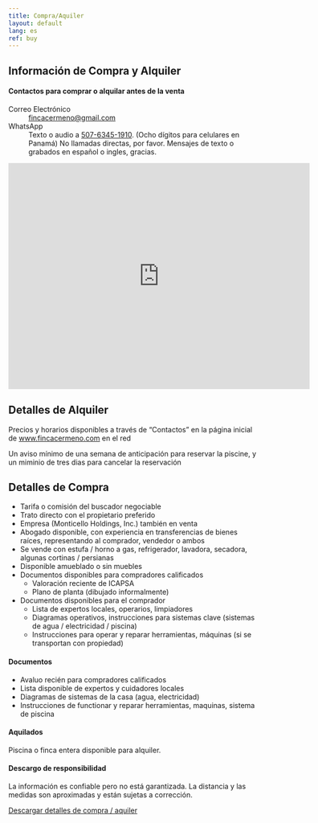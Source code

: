 ```yaml
---
title: Compra/Aquiler
layout: default
lang: es
ref: buy
---
```




## Información de Compra y Alquiler  
#### Contactos para comprar o alquilar antes de la venta   


<dl>

<dt>Correo Electrónico</dt>
<dd><a href="mailto:fincacermeno@gmail.com">fincacermeno@gmail.com</a></dd>

<dt>WhatsApp</dt>
<dd>Texto o audio a <a href="https://api.whatsapp.com/send?phone=+50763451910">507-6345-1910</a>. (Ocho dígitos para celulares en Panamá)
No llamadas directas, por favor. Mensajes de texto o grabados en español o ingles, gracias. </dd>

</dl>

<iframe src="https://www.google.com/maps/embed?pb=!1m14!1m8!1m3!1d1219.4921548574143!2d-79.8495633!3d8.7434212!3m2!1i1024!2i768!4f13.1!3m3!1m2!1s0x0%3A0x0!2zOMKwNDQnMzMuNyJOIDc5wrA1MCc1OC40Ilc!5e1!3m2!1sen!2sus!4v1591891626735!5m2!1sen!2sus" width="600" height="450" frameborder="0" style="border:0;" allowfullscreen="" aria-hidden="false" tabindex="0"></iframe>

## Detalles de Alquiler  

Precios y horarios disponibles a través de “Contactos”  en la página inicial de www.fincacermeno.com en el red

Un aviso mínimo de una semana de anticipación para reservar la piscine, y un miminio de tres dias para cancelar la reservación  



## Detalles de Compra

<ul>
<li><span>Tarifa o comisión del buscador negociable</span></li>
<li><span>Trato directo con el propietario preferido </span></li>
<li><span>Empresa (Monticello Holdings, Inc.) también en venta  </span></li>
<li><span>Abogado disponible, con experiencia en transferencias de bienes raíces, representando al comprador, vendedor o ambos</span></li>
<li><span>Se vende con estufa / horno a gas, refrigerador, lavadora, secadora, algunas cortinas / persianas </span></li>
<li><span>Disponible amueblado o sin muebles </span></li>
<li>
  <span>Documentos disponibles para compradores calificados </span>
  <ul>
    <li><span>Valoración reciente de ICAPSA </span></li>
    <li><span>Plano de planta (dibujado informalmente) </span></li>

  </ul>
</li>
<li>
  <span>Documentos disponibles para el comprador </span>
  <ul>
    <li><span>Lista de expertos locales, operarios, limpiadores </span></li>
    <li><span>Diagramas operativos, instrucciones para sistemas clave (sistemas de agua / electricidad / piscina) </span></li>
    <li><span>Instrucciones para operar y reparar herramientas, máquinas (si se transportan con propiedad)  </span></li>
  </ul>
</li>


</ul>



#### Documentos

*   Avaluo recién para compradores calificados
*   Lista disponible de expertos y cuidadores locales
*   Diagramas de sistemas de la casa (agua, electricidad)
*   Instrucciones de functionar y  reparar herramientas, maquinas, sistema de piscina

<!-- #### Venta de Arte, Artesanía, Muebles

Aviso, por favor: Colección de arte / artesanía y muebles de diseño a venta ahora, separado. Algunas ventas via <a href="https://encuentra24.com" target="_blank">encuentra24.com</a>. Favor de mandar preguntas a <a href="mailto:fincacermeno@gmail.com">fincacermeno@gmail.com</a>. -->

#### Aquilados

Piscina o finca entera disponible para alquiler.

#### Descargo de responsibilidad

La información es confiable pero no está garantizada. La distancia y las medidas son aproximadas y están sujetas a corrección.

<p class="text-center"><a class="btn btn-lg btn-light mt-5 mx-auto" href="/assets/img/compra.pdf" target="_blank">Descargar detalles de compra / aquiler</a></p>
